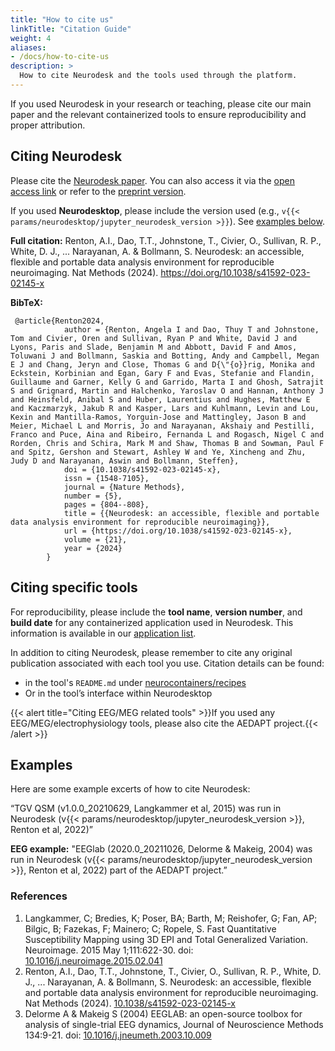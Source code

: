 ```yaml
---
title: "How to cite us"
linkTitle: "Citation Guide"
weight: 4
aliases:
- /docs/how-to-cite-us
description: >
  How to cite Neurodesk and the tools used through the platform.
---
```


If you used Neurodesk in your research or teaching, please cite our main paper and the relevant containerized tools to ensure reproducibility and proper attribution.

## Citing Neurodesk
Please cite the [Neurodesk paper](https://www.nature.com/articles/s41592-023-02145-x). You can also access it via the [open access link](https://rdcu.be/eqro7) or refer to the [preprint version](https://www.biorxiv.org/content/10.1101/2022.12.23.521691v2).

If you used **Neurodesktop**, please include the version used (e.g., `v{{< params/neurodesktop/jupyter_neurodesk_version >}}`). See [examples below](#examples).

**Full citation:** 
Renton, A.I., Dao, T.T., Johnstone, T., Civier, O., Sullivan, R. P., White, D. J., ... Narayanan, A. & Bollmann, S. Neurodesk: an accessible, flexible and portable data analysis environment for reproducible neuroimaging. Nat Methods (2024). https://doi.org/10.1038/s41592-023-02145-x

**BibTeX:**
```
 @article{Renton2024,
            author = {Renton, Angela I and Dao, Thuy T and Johnstone, Tom and Civier, Oren and Sullivan, Ryan P and White, David J and Lyons, Paris and Slade, Benjamin M and Abbott, David F and Amos, Toluwani J and Bollmann, Saskia and Botting, Andy and Campbell, Megan E J and Chang, Jeryn and Close, Thomas G and D{\"{o}}rig, Monika and Eckstein, Korbinian and Egan, Gary F and Evas, Stefanie and Flandin, Guillaume and Garner, Kelly G and Garrido, Marta I and Ghosh, Satrajit S and Grignard, Martin and Halchenko, Yaroslav O and Hannan, Anthony J and Heinsfeld, Anibal S and Huber, Laurentius and Hughes, Matthew E and Kaczmarzyk, Jakub R and Kasper, Lars and Kuhlmann, Levin and Lou, Kexin and Mantilla-Ramos, Yorguin-Jose and Mattingley, Jason B and Meier, Michael L and Morris, Jo and Narayanan, Akshaiy and Pestilli, Franco and Puce, Aina and Ribeiro, Fernanda L and Rogasch, Nigel C and Rorden, Chris and Schira, Mark M and Shaw, Thomas B and Sowman, Paul F and Spitz, Gershon and Stewart, Ashley W and Ye, Xincheng and Zhu, Judy D and Narayanan, Aswin and Bollmann, Steffen},
            doi = {10.1038/s41592-023-02145-x},
            issn = {1548-7105},
            journal = {Nature Methods},
            number = {5},
            pages = {804--808},
            title = {{Neurodesk: an accessible, flexible and portable data analysis environment for reproducible neuroimaging}},
            url = {https://doi.org/10.1038/s41592-023-02145-x},
            volume = {21},
            year = {2024}
        }
```


## Citing specific tools
For reproducibility, please include the **tool name**, **version number**, and **build date** for any containerized application used in Neurodesk. This information is available in our [application list](https://neurodesk.org/docs/overview/applications/). 

In addition to citing Neurodesk, please remember to cite any original publication associated with each tool you use. Citation details can be found: 
- in the tool's ```README.md``` under [neurocontainers/recipes](https://github.com/NeuroDesk/neurocontainers/tree/master/recipes)
- Or in the tool’s interface within Neurodesktop


{{< alert title="Citing EEG/MEG related tools" >}}If you used any EEG/MEG/electrophysiology tools, please also cite the AEDAPT project.{{< /alert >}}


## Examples
Here are some example excerts of how to cite Neurodesk:

“TGV QSM (v1.0.0_20210629, Langkammer et al, 2015) was run in Neurodesk (v{{< params/neurodesktop/jupyter_neurodesk_version >}}, Renton et al, 2022)”

**EEG example:** "EEGlab (2020.0_20211026, Delorme & Makeig, 2004) was run in Neurodesk (v{{< params/neurodesktop/jupyter_neurodesk_version >}}, Renton et al, 2022) part of the AEDAPT project.”

### References
1. Langkammer, C; Bredies, K; Poser, BA; Barth, M; Reishofer, G; Fan, AP; Bilgic, B; Fazekas, F; Mainero; C; Ropele, S. Fast Quantitative Susceptibility Mapping using 3D EPI and Total Generalized Variation. Neuroimage. 2015 May 1;111:622-30. doi: [10.1016/j.neuroimage.2015.02.041](https://doi.org/10.1016/j.neuroimage.2015.02.041)
2. Renton, A.I., Dao, T.T., Johnstone, T., Civier, O., Sullivan, R. P., White, D. J., ... Narayanan, A. & Bollmann, S. Neurodesk: an accessible, flexible and portable data analysis environment for reproducible neuroimaging. Nat Methods (2024). [10.1038/s41592-023-02145-x](https://doi.org/10.1038/s41592-023-02145-x)
3. Delorme A & Makeig S (2004) EEGLAB: an open-source toolbox for analysis of single-trial EEG dynamics, Journal of Neuroscience Methods 134:9-21. doi: [10.1016/j.jneumeth.2003.10.009](https://doi.org/10.1016/j.jneumeth.2003.10.009)

